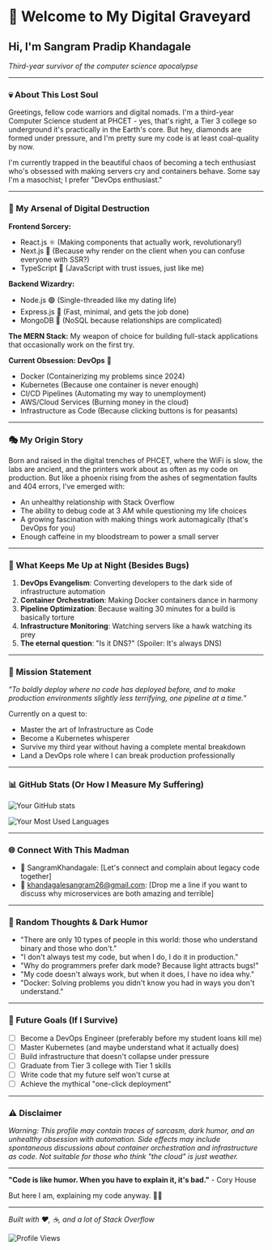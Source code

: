 # 🌚 Welcome to My Digital Graveyard

## Hi, I'm Sangram Pradip Khandagale 
*Third-year survivor of the computer science apocalypse*

---

### 💀 About This Lost Soul

Greetings, fellow code warriors and digital nomads. I'm a third-year Computer Science student at PHCET - yes, that's right, a Tier 3 college so underground it's practically in the Earth's core. But hey, diamonds are formed under pressure, and I'm pretty sure my code is at least coal-quality by now.

I'm currently trapped in the beautiful chaos of becoming a tech enthusiast who's obsessed with making servers cry and containers behave. Some say I'm a masochist; I prefer "DevOps enthusiast."

---

### 🔧 My Arsenal of Digital Destruction

**Frontend Sorcery:**
- React.js ⚛️ (Making components that actually work, revolutionary!)
- Next.js 🚀 (Because why render on the client when you can confuse everyone with SSR?)
- TypeScript 📝 (JavaScript with trust issues, just like me)

**Backend Wizardry:**
- Node.js 🟢 (Single-threaded like my dating life)
- Express.js 🚂 (Fast, minimal, and gets the job done)
- MongoDB 🍃 (NoSQL because relationships are complicated)

**The MERN Stack:** My weapon of choice for building full-stack applications that occasionally work on the first try.

**Current Obsession: DevOps** 🐳
- Docker (Containerizing my problems since 2024)
- Kubernetes (Because one container is never enough)
- CI/CD Pipelines (Automating my way to unemployment)
- AWS/Cloud Services (Burning money in the cloud)
- Infrastructure as Code (Because clicking buttons is for peasants)

---

### 🎭 My Origin Story

Born and raised in the digital trenches of PHCET, where the WiFi is slow, the labs are ancient, and the printers work about as often as my code on production. But like a phoenix rising from the ashes of segmentation faults and 404 errors, I've emerged with:

- An unhealthy relationship with Stack Overflow
- The ability to debug code at 3 AM while questioning my life choices
- A growing fascination with making things work automagically (that's DevOps for you)
- Enough caffeine in my bloodstream to power a small server

---

### 🌙 What Keeps Me Up at Night (Besides Bugs)

1. **DevOps Evangelism**: Converting developers to the dark side of infrastructure automation
2. **Container Orchestration**: Making Docker containers dance in harmony
3. **Pipeline Optimization**: Because waiting 30 minutes for a build is basically torture
4. **Infrastructure Monitoring**: Watching servers like a hawk watching its prey
5. **The eternal question**: "Is it DNS?" (Spoiler: It's always DNS)

---

### 🎯 Mission Statement

*"To boldly deploy where no code has deployed before, and to make production environments slightly less terrifying, one pipeline at a time."*

Currently on a quest to:
- Master the art of Infrastructure as Code
- Become a Kubernetes whisperer
- Survive my third year without having a complete mental breakdown
- Land a DevOps role where I can break production professionally

---

### 📊 GitHub Stats (Or How I Measure My Suffering)

![Your GitHub stats](https://github-readme-stats.vercel.app/api?username=SangramKhandagale&show_icons=true&theme=dark)

![Your Most Used Languages](https://github-readme-stats.vercel.app/api/top-langs/?username=SangramKhandagale&layout=compact&theme=dark)

---

### 🌐 Connect With This Madman

- 💼 SangramKhandagale: [Let's connect and complain about legacy code together]
- 📧 khandagalesangram26@gmail.com: [Drop me a line if you want to discuss why microservices are both amazing and terrible]


---

### 💭 Random Thoughts & Dark Humor

- "There are only 10 types of people in this world: those who understand binary and those who don't."
- "I don't always test my code, but when I do, I do it in production."
- "Why do programmers prefer dark mode? Because light attracts bugs!"
- "My code doesn't always work, but when it does, I have no idea why."
- "Docker: Solving problems you didn't know you had in ways you don't understand."

---

### 🔮 Future Goals (If I Survive)

- [ ] Become a DevOps Engineer (preferably before my student loans kill me)
- [ ] Master Kubernetes (and maybe understand what it actually does)
- [ ] Build infrastructure that doesn't collapse under pressure
- [ ] Graduate from Tier 3 college with Tier 1 skills
- [ ] Write code that my future self won't curse at
- [ ] Achieve the mythical "one-click deployment"

---

### ⚠️ Disclaimer

*Warning: This profile may contain traces of sarcasm, dark humor, and an unhealthy obsession with automation. Side effects may include spontaneous discussions about container orchestration and infrastructure as code. Not suitable for those who think "the cloud" is just weather.*

---

**"Code is like humor. When you have to explain it, it's bad."** - Cory House

But here I am, explaining my code anyway. 🤷‍♂️

---

*Built with ❤️, ☕, and a lot of Stack Overflow*

![Profile Views](https://komarev.com/ghpvc/?username=SangramKhandagale&color=blueviolet)


